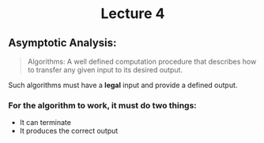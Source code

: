 <div align = "center">

# Lecture 4

</div>

## Asymptotic Analysis:

> Algorithms: A well defined computation procedure that describes how to transfer any given input to its desired output.

Such algorithms must have a **legal** input and provide a defined output.

 ### For the algorithm to work, it must do two things:
- It can terminate
- It produces the correct output

